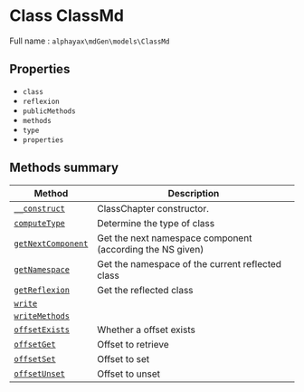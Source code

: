 # **Class** ClassMd

Full name : `alphayax\mdGen\models\ClassMd`

## Properties

- `class`
- `reflexion`
- `publicMethods`
- `methods`
- `type`
- `properties`

## Methods summary

| Method | Description |
|---|---|
| [`__construct`](__construct.md) | ClassChapter constructor. |
| [`computeType`](computeType.md) | Determine the type of class |
| [`getNextComponent`](getNextComponent.md) | Get the next namespace component (according the NS given) |
| [`getNamespace`](getNamespace.md) | Get the namespace of the current reflected class |
| [`getReflexion`](getReflexion.md) | Get the reflected class |
| [`write`](write.md) |  |
| [`writeMethods`](writeMethods.md) |  |
| [`offsetExists`](offsetExists.md) | Whether a offset exists |
| [`offsetGet`](offsetGet.md) | Offset to retrieve |
| [`offsetSet`](offsetSet.md) | Offset to set |
| [`offsetUnset`](offsetUnset.md) | Offset to unset |
